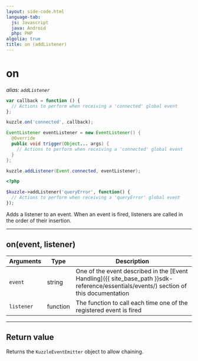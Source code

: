 ```yaml
---
layout: side-code.html
language-tab:
  js: Javascript
  java: Android
  php: PHP
algolia: true
title: on (addListener)
---
```


# on
_alias: `addListener`_

```js
var callback = function () {
  // Actions to perform when receiving a 'connected' global event
};

kuzzle.on('connected', callback);
```

```java
EventListener eventListener = new EventListener() {
  @Override
  public void trigger(Object... args) {
    // Actions to perform when receiving a 'connected' global event
  }
};

kuzzle.addListener(Event.connected, eventListener);
```

```php
<?php

$kuzzle->addListener('queryError', function() {
  // Actions to perform when receiving a 'queryError' global event
});

```

Adds a listener to an event. When an event is fired, listeners are called in the order of their insertion.

---

## on(event, listener)

| Arguments | Type | Description |
|---------------|---------|----------------------------------------|
| ``event`` | string | One of the event described in the [Event Handling]({{ site_base_path }}sdk-reference/essentials/events/) section of this documentation |
| ``listener`` | function | The function to call each time one of the registered event is fired |

---

## Return value

Returns the `KuzzleEventEmitter` object to allow chaining.
